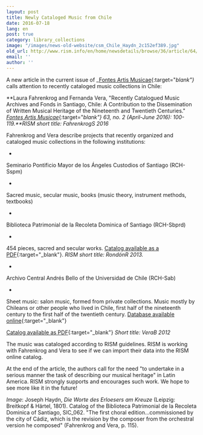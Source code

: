 ```yaml
---
layout: post
title: Newly Cataloged Music from Chile
date: 2016-07-18
lang: en
post: true
category: library_collections
image: "/images/news-old-website/csm_Chile_Haydn_2c152ef389.jpg"
old_url: http://www.rism.info/en/home/newsdetails/browse/36/article/64/newly-cataloged-music-from-chile.html
email: ''
author: ''
---
```


A new article in the current issue of _[Fontes Artis Musicae](https://muse.jhu.edu/journal/688){:target="_blank"}_ calls attention to recently cataloged music collections in Chile:

**Laura Fahrenkrog and Fernanda Vera, "Recently Catalogued Music Archives and Fonds in Santiago, Chile: A Contribution to the Dissemination of Written Musical Heritage of the Nineteenth and Twentieth Centuries." [_Fontes Artis Musicae_](http://www.iaml.info/fontes-artis-musicae){:target="_blank"} 63, no. 2 (April-June 2016): 100-119.**RISM short title: FahrenkrogS 2016_

Fahrenkrog and Vera describe projects that recently organized and cataloged music collections in the following institutions:

-

Seminario Pontificio Mayor de los Ángeles Custodios of Santiago (RCH-Sspm)

-

Sacred music, secular music, books (music theory, instrument methods, textbooks)


-

Biblioteca Patrimonial de la Recoleta Dominica of Santiago (RCH-Sbprd)

-

454 pieces, sacred and secular works. [Catalog available as a PDF](http://www.museodominico.cl/620/articles-9841_archivo_01.pdf){:target="_blank"}. _RISM short title: RondónR 2013._


-

Archivo Central Andrés Bello of the Universidad de Chile (RCH-Sab)

-

Sheet music: salon music, formed from private collections. Music mostly by Chileans or other people who lived in Chile, first half of the nineteenth century to the first half of the twentieth century.
[Database available online](http://archivobello.uchile.cl/partituras/){:target="_blank"}

[Catalog available as PDF](http://archivobello.uchile.cl/partituras/pdf/partituras.pdf){:target="_blank"} _Short title: VeraB 2012_


The music was cataloged according to RISM guidelines. RISM is working with Fahrenkrog and Vera to see if we can import their data into the RISM online catalog.

At the end of the article, the authors call for the need "to undertake in a serious manner the task of describing our musical heritage" in Latin America. RISM strongly supports and encourages such work. We hope to see more like it in the future!

_Image_: Joseph Haydn, _Die Worte des Erloesers am Kreuze_ (Leipzig: Breitkopf & Härtel, 1801). Catalog of the Biblioteca Patrimonial de la Recoleta Dominica of Santiago, SIC\_062. "The first choral edition...commissioned by the city of Cádiz, which is the revision by the composer from the orchestral version he composed" (Fahrenkrog and Vera, p. 115).